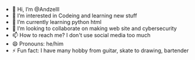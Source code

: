 - 👋 Hi, I’m @Andzelll
- 👀 I’m interested in Codeing and learning new stuff 
- 🌱 I’m currently learning python html 
- 💞️ I’m looking to collaborate on making web site and cybersecurity
- 📫 How to reach me? I don't use social media too much
- 😄 Pronouns: he/him
- ⚡ Fun fact: I have many hobby from guitar, skate to drawing, bartender 

<!---
Andzelll/Andzelll is a ✨ special ✨ repository because its `README.md` (this file) appears on your GitHub profile.
You can click the Preview link to take a look at your changes.
--->
